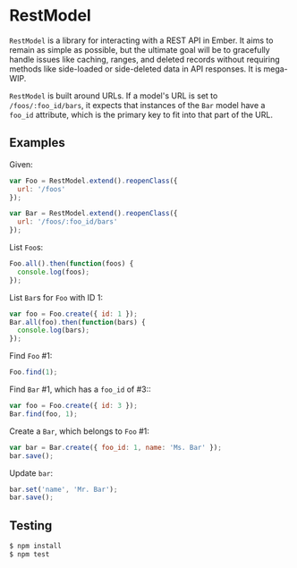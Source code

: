 # RestModel

`RestModel` is a library for interacting with a REST API in Ember. It aims to
remain as simple as possible, but the ultimate goal will be to gracefully
handle issues like caching, ranges, and deleted records without requiring
methods like side-loaded or side-deleted data in API responses. It is mega-WIP.


`RestModel` is built around URLs. If a model's URL is set to `/foos/:foo_id/bars`,
it expects that instances of the `Bar` model have a `foo_id` attribute, which is
the primary key to fit into that part of the URL.

## Examples

Given:

```javascript
var Foo = RestModel.extend().reopenClass({
  url: '/foos'
});

var Bar = RestModel.extend().reopenClass({
  url: '/foos/:foo_id/bars'
});
```

List `Foo`s:

```javascript
Foo.all().then(function(foos) {
  console.log(foos);
});
```

List `Bar`s for `Foo` with ID 1:

```javascript
var foo = Foo.create({ id: 1 });
Bar.all(foo).then(function(bars) {
  console.log(bars);
});
```

Find `Foo` #1:

```javascript
Foo.find(1);
```

Find `Bar` #1, which has a `foo_id` of #3::

```javascript
var foo = Foo.create({ id: 3 });
Bar.find(foo, 1);
```

Create a `Bar`, which belongs to `Foo` #1:

```javascript
var bar = Bar.create({ foo_id: 1, name: 'Ms. Bar' });
bar.save();
```

Update `bar`:

```javascript
bar.set('name', 'Mr. Bar');
bar.save();
```

## Testing

```sh
$ npm install
$ npm test
```
